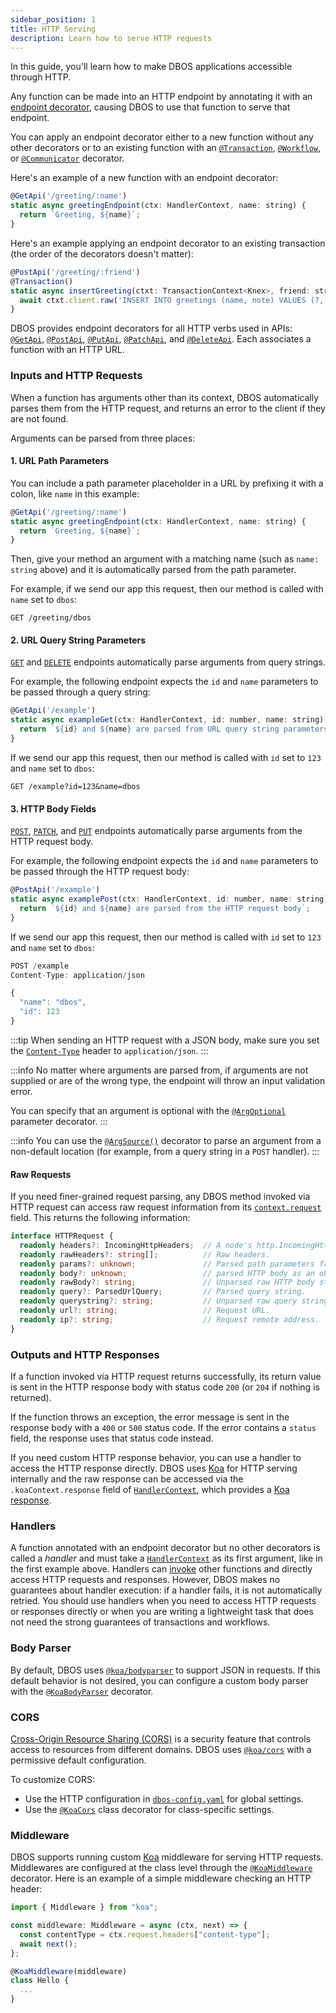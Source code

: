 ```yaml
---
sidebar_position: 1
title: HTTP Serving
description: Learn how to serve HTTP requests
---
```


In this guide, you'll learn how to make DBOS applications accessible through HTTP.

Any function can be made into an HTTP endpoint by annotating it with an [endpoint decorator](../api-reference/decorators#http-api-registration-decorators), causing DBOS to use that function to serve that endpoint.

You can apply an endpoint decorator either to a new function without any other decorators or to an existing function with an [`@Transaction`](../api-reference/decorators#transaction), [`@Workflow`](../api-reference/decorators#workflow), or [`@Communicator`](../api-reference/decorators#communicator) decorator.

Here's an example of a new function with an endpoint decorator:

```javascript
@GetApi('/greeting/:name')
static async greetingEndpoint(ctx: HandlerContext, name: string) {
  return `Greeting, ${name}`;
}
```
Here's an example applying an endpoint decorator to an existing transaction (the order of the decorators doesn't matter):

```javascript
@PostApi('/greeting/:friend')
@Transaction()
static async insertGreeting(ctxt: TransactionContext<Knex>, friend: string, note: string) {
  await ctxt.client.raw('INSERT INTO greetings (name, note) VALUES (?, ?)', [friend, note]);
}
```

DBOS provides endpoint decorators for all HTTP verbs used in APIs: [`@GetApi`](../api-reference/decorators#getapi), [`@PostApi`](../api-reference/decorators#postapi), [`@PutApi`](../api-reference/decorators.md#putapi), [`@PatchApi`](../api-reference/decorators.md#patchapi), and [`@DeleteApi`](../api-reference/decorators.md#deleteapi).
Each associates a function with an HTTP URL.


### Inputs and HTTP Requests

When a function has arguments other than its context, DBOS automatically parses them from the HTTP request, and returns an error to the client if they are not found.

Arguments can be parsed from three places:

#### 1. URL Path Parameters

You can include a path parameter placeholder in a URL by prefixing it with a colon, like `name` in this example:

```javascript
@GetApi('/greeting/:name')
static async greetingEndpoint(ctx: HandlerContext, name: string) {
  return `Greeting, ${name}`;
}
```

Then, give your method an argument with a matching name (such as `name: string` above) and it is automatically parsed from the path parameter.

For example, if we send our app this request, then our method is called with `name` set to `dbos`:

```
GET /greeting/dbos
```

#### 2. URL Query String Parameters

[`GET`](../api-reference/decorators#getapi) and [`DELETE`](../api-reference/decorators.md#deleteapi) endpoints automatically parse arguments from query strings.

For example, the following endpoint expects the `id` and `name` parameters to be passed through a query string:

```javascript
@GetApi('/example')
static async exampleGet(ctx: HandlerContext, id: number, name: string) {
  return `${id} and ${name} are parsed from URL query string parameters`;
}
```

If we send our app this request, then our method is called with `id` set to `123` and `name` set to `dbos`:

```
GET /example?id=123&name=dbos
```

#### 3. HTTP Body Fields

[`POST`](../api-reference/decorators#postapi), [`PATCH`](../api-reference/decorators#patchapi), and [`PUT`](../api-reference/decorators#putapi) endpoints automatically parse arguments from the HTTP request body.

For example, the following endpoint expects the `id` and `name` parameters to be passed through the HTTP request body:

```javascript
@PostApi('/example')
static async examplePost(ctx: HandlerContext, id: number, name: string) {
  return `${id} and ${name} are parsed from the HTTP request body`;
}
```

If we send our app this request, then our method is called with `id` set to `123` and `name` set to `dbos`:


```javascript
POST /example
Content-Type: application/json

{
  "name": "dbos",
  "id": 123
}
```

:::tip
When sending an HTTP request with a JSON body, make sure you set the [`Content-Type`](https://developer.mozilla.org/en-US/docs/Web/HTTP/Headers/Content-Type) header to `application/json`.
:::

:::info
No matter where arguments are parsed from, if arguments are not supplied or are of the wrong type, the endpoint will throw an input validation error.

You can specify that an argument is optional with the [`@ArgOptional`](../api-reference/decorators#argoptional) parameter decorator.
:::

:::info
You can use the [`@ArgSource()`](../api-reference/decorators.md#argsource) decorator to parse an argument from a non-default location (for example, from a query string in a `POST` handler).
:::

#### Raw Requests

If you need finer-grained request parsing, any DBOS method invoked via HTTP request can access raw request information from its [`context.request`](../api-reference/contexts#ctxtrequest) field. This returns the following information:

```typescript
interface HTTPRequest {
  readonly headers?: IncomingHttpHeaders;  // A node's http.IncomingHttpHeaders object.
  readonly rawHeaders?: string[];          // Raw headers.
  readonly params?: unknown;               // Parsed path parameters from the URL.
  readonly body?: unknown;                 // parsed HTTP body as an object.
  readonly rawBody?: string;               // Unparsed raw HTTP body string.
  readonly query?: ParsedUrlQuery;         // Parsed query string.
  readonly querystring?: string;           // Unparsed raw query string.
  readonly url?: string;                   // Request URL.
  readonly ip?: string;                    // Request remote address.
}
```

### Outputs and HTTP Responses

If a function invoked via HTTP request returns successfully, its return value is sent in the HTTP response body with status code `200` (or `204` if nothing is returned).

If the function throws an exception, the error message is sent in the response body with a `400` or `500` status code.
If the error contains a `status` field, the response uses that status code instead.

If you need custom HTTP response behavior, you can use a handler to access the HTTP response directly.
DBOS uses [Koa](https://koajs.com/) for HTTP serving internally and the raw response can be accessed via the `.koaContext.response` field of [`HandlerContext`](../api-reference/contexts#handlercontext), which provides a [Koa response](https://koajs.com/#response).

### Handlers

A function annotated with an endpoint decorator but no other decorators is called a _handler_ and must take a [`HandlerContext`](../api-reference/contexts#handlercontext) as its first argument, like in the first example above.
Handlers can [invoke](../api-reference/contexts#handlerctxtinvoke) other functions and directly access HTTP requests and responses.
However, DBOS makes no guarantees about handler execution: if a handler fails, it is not automatically retried.
You should use handlers when you need to access HTTP requests or responses directly or when you are writing a lightweight task that does not need the strong guarantees of transactions and workflows.

### Body Parser
By default, DBOS uses [`@koa/bodyparser`](https://github.com/koajs/bodyparser) to support JSON in requests.  If this default behavior is not desired, you can configure a custom body parser with the [`@KoaBodyParser`](../api-reference/decorators#koabodyparser) decorator.

### CORS

[Cross-Origin Resource Sharing (CORS)](https://developer.mozilla.org/en-US/docs/Web/HTTP/CORS) is a security feature that controls access to resources from different domains. DBOS uses [`@koa/cors`](https://github.com/koajs/cors) with a permissive default configuration.

To customize CORS:
* Use the HTTP configuration in [`dbos-config.yaml`](../api-reference/configuration#http) for global settings.
* Use the [`@KoaCors`](../api-reference/decorators#koacors) class decorator for class-specific settings.

### Middleware

DBOS supports running custom [Koa](https://koajs.com/) middleware for serving HTTP requests.
Middlewares are configured at the class level through the [`@KoaMiddleware`](../api-reference/decorators#koamiddleware) decorator.
Here is an example of a simple middleware checking an HTTP header:
```javascript
import { Middleware } from "koa";

const middleware: Middleware = async (ctx, next) => {
  const contentType = ctx.request.headers["content-type"];
  await next();
};

@KoaMiddleware(middleware)
class Hello {
  ...
}
```
